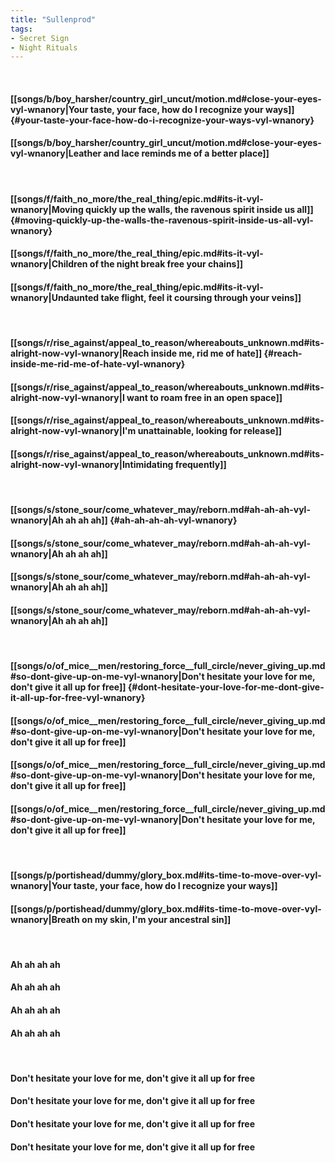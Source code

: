 ```yaml
---
title: "Sullenprod"
tags:
- Secret Sign
- Night Rituals
---
```

&nbsp;
#### [[songs/b/boy_harsher/country_girl_uncut/motion.md#close-your-eyes-vyl-wnanory|Your taste, your face, how do I recognize your ways]] {#your-taste-your-face-how-do-i-recognize-your-ways-vyl-wnanory}
#### [[songs/b/boy_harsher/country_girl_uncut/motion.md#close-your-eyes-vyl-wnanory|Leather and lace reminds me of a better place]]
&nbsp;
#### [[songs/f/faith_no_more/the_real_thing/epic.md#its-it-vyl-wnanory|Moving quickly up the walls, the ravenous spirit inside us all]] {#moving-quickly-up-the-walls-the-ravenous-spirit-inside-us-all-vyl-wnanory}
#### [[songs/f/faith_no_more/the_real_thing/epic.md#its-it-vyl-wnanory|Children of the night break free your chains]]
#### [[songs/f/faith_no_more/the_real_thing/epic.md#its-it-vyl-wnanory|Undaunted take flight, feel it coursing through your veins]]
&nbsp;
#### [[songs/r/rise_against/appeal_to_reason/whereabouts_unknown.md#its-alright-now-vyl-wnanory|Reach inside me, rid me of hate]] {#reach-inside-me-rid-me-of-hate-vyl-wnanory}
#### [[songs/r/rise_against/appeal_to_reason/whereabouts_unknown.md#its-alright-now-vyl-wnanory|I want to roam free in an open space]]
#### [[songs/r/rise_against/appeal_to_reason/whereabouts_unknown.md#its-alright-now-vyl-wnanory|I'm unattainable, looking for release]]
#### [[songs/r/rise_against/appeal_to_reason/whereabouts_unknown.md#its-alright-now-vyl-wnanory|Intimidating frequently]]
&nbsp;
#### [[songs/s/stone_sour/come_whatever_may/reborn.md#ah-ah-ah-vyl-wnanory|Ah ah ah ah]] {#ah-ah-ah-ah-vyl-wnanory}
#### [[songs/s/stone_sour/come_whatever_may/reborn.md#ah-ah-ah-vyl-wnanory|Ah ah ah ah]]
#### [[songs/s/stone_sour/come_whatever_may/reborn.md#ah-ah-ah-vyl-wnanory|Ah ah ah ah]]
#### [[songs/s/stone_sour/come_whatever_may/reborn.md#ah-ah-ah-vyl-wnanory|Ah ah ah ah]]
&nbsp;
#### [[songs/o/of_mice__men/restoring_force__full_circle/never_giving_up.md#so-dont-give-up-on-me-vyl-wnanory|Don't hesitate your love for me, don't give it all up for free]] {#dont-hesitate-your-love-for-me-dont-give-it-all-up-for-free-vyl-wnanory}
#### [[songs/o/of_mice__men/restoring_force__full_circle/never_giving_up.md#so-dont-give-up-on-me-vyl-wnanory|Don't hesitate your love for me, don't give it all up for free]]
#### [[songs/o/of_mice__men/restoring_force__full_circle/never_giving_up.md#so-dont-give-up-on-me-vyl-wnanory|Don't hesitate your love for me, don't give it all up for free]]
#### [[songs/o/of_mice__men/restoring_force__full_circle/never_giving_up.md#so-dont-give-up-on-me-vyl-wnanory|Don't hesitate your love for me, don't give it all up for free]]
&nbsp;
#### [[songs/p/portishead/dummy/glory_box.md#its-time-to-move-over-vyl-wnanory|Your taste, your face, how do I recognize your ways]]
#### [[songs/p/portishead/dummy/glory_box.md#its-time-to-move-over-vyl-wnanory|Breath on my skin, I'm your ancestral sin]]
&nbsp;
#### Ah ah ah ah
#### Ah ah ah ah
#### Ah ah ah ah
#### Ah ah ah ah
&nbsp;
#### Don't hesitate your love for me, don't give it all up for free
#### Don't hesitate your love for me, don't give it all up for free
#### Don't hesitate your love for me, don't give it all up for free
#### Don't hesitate your love for me, don't give it all up for free
